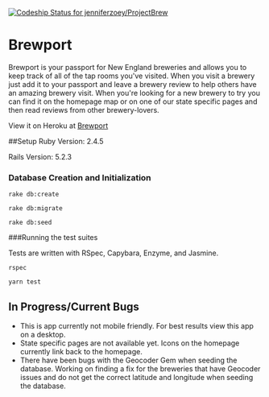 [![Codeship Status for jenniferzoey/ProjectBrew](https://app.codeship.com/projects/cd623eb0-8bd9-0137-c6f5-22e7d08f2e58/status?branch=master)](https://app.codeship.com/projects/355210)

# Brewport

Brewport is your passport for New England breweries and allows you to keep track of all of the tap rooms you've visited. When you visit a brewery just add it to your passport and leave a brewery review to help others have an amazing brewery visit. When you're looking for a new brewery to try you can find it on the homepage map or on one of our state specific pages and then read reviews from other brewery-lovers.

View it on Heroku at [Brewport](https://brewport.herokuapp.com/)

##Setup
Ruby Version: 2.4.5

Rails Version: 5.2.3

### Database Creation and Initialization

```
rake db:create
```

```
rake db:migrate
```

```
rake db:seed
```

###Running the test suites

Tests are written with RSpec, Capybara, Enzyme, and Jasmine.

```
rspec
```

```
yarn test
```

## In Progress/Current Bugs
* This is app currently not mobile friendly. For best results view this app on a desktop.
* State specific pages are not available yet. Icons on the homepage currently link back to the homepage.
* There have been bugs with the Geocoder Gem when seeding the database. Working on finding a fix for the breweries that have Geocoder issues and do not get the correct latitude and longitude when seeding the database.
